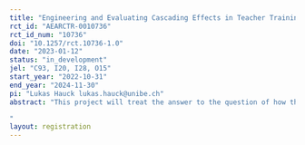 ```yaml
---
title: "Engineering and Evaluating Cascading Effects in Teacher Training Programs: Experimental Evidence from Tanzania"
rct_id: "AEARCTR-0010736"
rct_id_num: "10736"
doi: "10.1257/rct.10736-1.0"
date: "2023-01-12"
status: "in_development"
jel: "C93, I20, I28, O15"
start_year: "2022-10-31"
end_year: "2024-11-30"
pi: "Lukas Hauck lukas.hauck@unibe.ch"
abstract: "This project will treat the answer to the question of how the latest insights from educational research can be shared with many teachers in a cost-efficient manner: The cascading model of knowledge dissipation. The rationale behind the cascading model is to focus on training a small number of teacher champions (e.g., one or two teachers per school) who then act as agents of change, sharing their new skills with colleagues at their local school, thereby multiplying the effect of the training program. The aim of the project is to scientifically evaluate an in-service teacher training program that relies on such a cascading model to dissipate its message: The School-based In-Service Teacher Training (SITT) implemented by the Swiss NGO Helvetas Tanzania. The evaluation will be designed as a randomized controlled trial (RCT), to identify the causal effect that the program has on (i) teaching styles of teachers who directly participate in the program, (ii) learning outcomes of their pupils, (iii) teaching styles of teacher who were only exposed to the program through cascading, and (iv) the learning outcomes of their pupils. By answering these questions, the project will inform the scientific discourse on whether the evaluated teacher-training program helped foster measurable knowledge dissipation through the cascading model.
"
layout: registration
---
```


